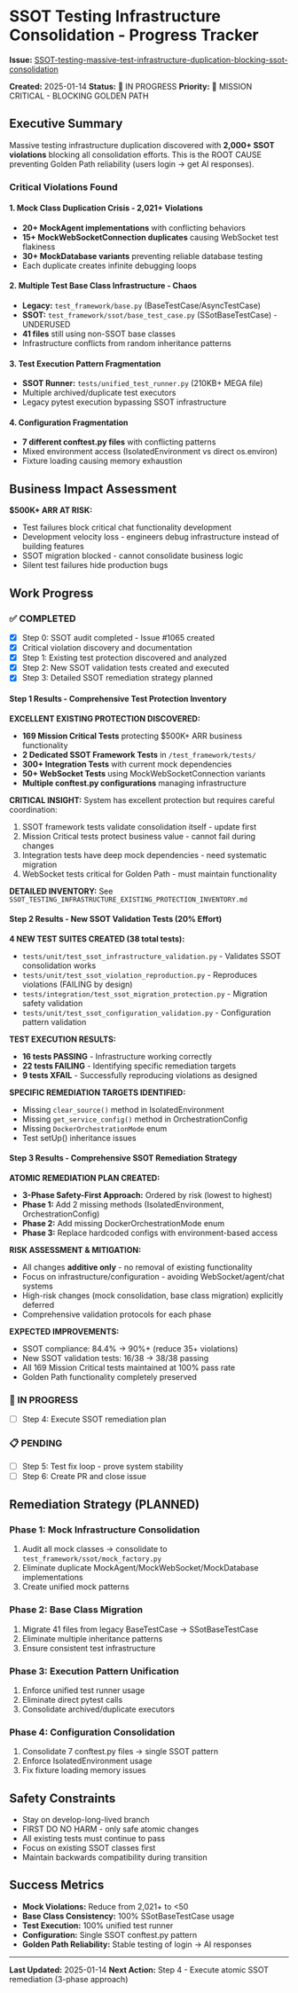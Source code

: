 # SSOT Testing Infrastructure Consolidation - Progress Tracker

**Issue:** [SSOT-testing-massive-test-infrastructure-duplication-blocking-ssot-consolidation](https://github.com/netra-systems/netra-apex/issues/1065)

**Created:** 2025-01-14
**Status:** 🔄 IN PROGRESS
**Priority:** 🚨 MISSION CRITICAL - BLOCKING GOLDEN PATH

## Executive Summary

Massive testing infrastructure duplication discovered with **2,000+ SSOT violations** blocking all consolidation efforts. This is the ROOT CAUSE preventing Golden Path reliability (users login → get AI responses).

### Critical Violations Found

#### 1. Mock Class Duplication Crisis - 2,021+ Violations
- **20+ MockAgent implementations** with conflicting behaviors
- **15+ MockWebSocketConnection duplicates** causing WebSocket test flakiness
- **30+ MockDatabase variants** preventing reliable database testing
- Each duplicate creates infinite debugging loops

#### 2. Multiple Test Base Class Infrastructure - Chaos
- **Legacy:** `test_framework/base.py` (BaseTestCase/AsyncTestCase)
- **SSOT:** `test_framework/ssot/base_test_case.py` (SSotBaseTestCase) - UNDERUSED
- **41 files** still using non-SSOT base classes
- Infrastructure conflicts from random inheritance patterns

#### 3. Test Execution Pattern Fragmentation
- **SSOT Runner:** `tests/unified_test_runner.py` (210KB+ MEGA file)
- Multiple archived/duplicate test executors
- Legacy pytest execution bypassing SSOT infrastructure

#### 4. Configuration Fragmentation
- **7 different conftest.py files** with conflicting patterns
- Mixed environment access (IsolatedEnvironment vs direct os.environ)
- Fixture loading causing memory exhaustion

## Business Impact Assessment

**$500K+ ARR AT RISK:**
- Test failures block critical chat functionality development
- Development velocity loss - engineers debug infrastructure instead of building features
- SSOT migration blocked - cannot consolidate business logic
- Silent test failures hide production bugs

## Work Progress

### ✅ COMPLETED
- [x] Step 0: SSOT audit completed - Issue #1065 created
- [x] Critical violation discovery and documentation
- [x] Step 1: Existing test protection discovered and analyzed
- [x] Step 2: New SSOT validation tests created and executed
- [x] Step 3: Detailed SSOT remediation strategy planned

#### Step 1 Results - Comprehensive Test Protection Inventory
**EXCELLENT EXISTING PROTECTION DISCOVERED:**
- **169 Mission Critical Tests** protecting $500K+ ARR business functionality
- **2 Dedicated SSOT Framework Tests** in `/test_framework/tests/`
- **300+ Integration Tests** with current mock dependencies
- **50+ WebSocket Tests** using MockWebSocketConnection variants
- **Multiple conftest.py configurations** managing infrastructure

**CRITICAL INSIGHT:** System has excellent protection but requires careful coordination:
1. SSOT framework tests validate consolidation itself - update first
2. Mission Critical tests protect business value - cannot fail during changes
3. Integration tests have deep mock dependencies - need systematic migration
4. WebSocket tests critical for Golden Path - must maintain functionality

**DETAILED INVENTORY:** See `SSOT_TESTING_INFRASTRUCTURE_EXISTING_PROTECTION_INVENTORY.md`

#### Step 2 Results - New SSOT Validation Tests (20% Effort)
**4 NEW TEST SUITES CREATED (38 total tests):**
- `tests/unit/test_ssot_infrastructure_validation.py` - Validates SSOT consolidation works
- `tests/unit/test_ssot_violation_reproduction.py` - Reproduces violations (FAILING by design)
- `tests/integration/test_ssot_migration_protection.py` - Migration safety validation
- `tests/unit/test_ssot_configuration_validation.py` - Configuration pattern validation

**TEST EXECUTION RESULTS:**
- **16 tests PASSING** - Infrastructure working correctly
- **22 tests FAILING** - Identifying specific remediation targets
- **9 tests XFAIL** - Successfully reproducing violations as designed

**SPECIFIC REMEDIATION TARGETS IDENTIFIED:**
- Missing `clear_source()` method in IsolatedEnvironment
- Missing `get_service_config()` method in OrchestrationConfig
- Missing `DockerOrchestrationMode` enum
- Test setUp() inheritance issues

#### Step 3 Results - Comprehensive SSOT Remediation Strategy
**ATOMIC REMEDIATION PLAN CREATED:**
- **3-Phase Safety-First Approach:** Ordered by risk (lowest to highest)
- **Phase 1:** Add 2 missing methods (IsolatedEnvironment, OrchestrationConfig)
- **Phase 2:** Add missing DockerOrchestrationMode enum
- **Phase 3:** Replace hardcoded configs with environment-based access

**RISK ASSESSMENT & MITIGATION:**
- All changes **additive only** - no removal of existing functionality
- Focus on infrastructure/configuration - avoiding WebSocket/agent/chat systems
- High-risk changes (mock consolidation, base class migration) explicitly deferred
- Comprehensive validation protocols for each phase

**EXPECTED IMPROVEMENTS:**
- SSOT compliance: 84.4% → 90%+ (reduce 35+ violations)
- New SSOT validation tests: 16/38 → 38/38 passing
- All 169 Mission Critical tests maintained at 100% pass rate
- Golden Path functionality completely preserved

### 🔄 IN PROGRESS
- [ ] Step 4: Execute SSOT remediation plan

### 📋 PENDING
- [ ] Step 5: Test fix loop - prove system stability
- [ ] Step 6: Create PR and close issue

## Remediation Strategy (PLANNED)

### Phase 1: Mock Infrastructure Consolidation
1. Audit all mock classes → consolidate to `test_framework/ssot/mock_factory.py`
2. Eliminate duplicate MockAgent/MockWebSocket/MockDatabase implementations
3. Create unified mock patterns

### Phase 2: Base Class Migration
1. Migrate 41 files from legacy BaseTestCase → SSotBaseTestCase
2. Eliminate multiple inheritance patterns
3. Ensure consistent test infrastructure

### Phase 3: Execution Pattern Unification
1. Enforce unified test runner usage
2. Eliminate direct pytest calls
3. Consolidate archived/duplicate executors

### Phase 4: Configuration Consolidation
1. Consolidate 7 conftest.py files → single SSOT pattern
2. Enforce IsolatedEnvironment usage
3. Fix fixture loading memory issues

## Safety Constraints

- Stay on develop-long-lived branch
- FIRST DO NO HARM - only safe atomic changes
- All existing tests must continue to pass
- Focus on existing SSOT classes first
- Maintain backwards compatibility during transition

## Success Metrics

- **Mock Violations:** Reduce from 2,021+ to <50
- **Base Class Consistency:** 100% SSotBaseTestCase usage
- **Test Execution:** 100% unified test runner
- **Configuration:** Single SSOT conftest.py pattern
- **Golden Path Reliability:** Stable testing of login → AI responses

---

**Last Updated:** 2025-01-14
**Next Action:** Step 4 - Execute atomic SSOT remediation (3-phase approach)